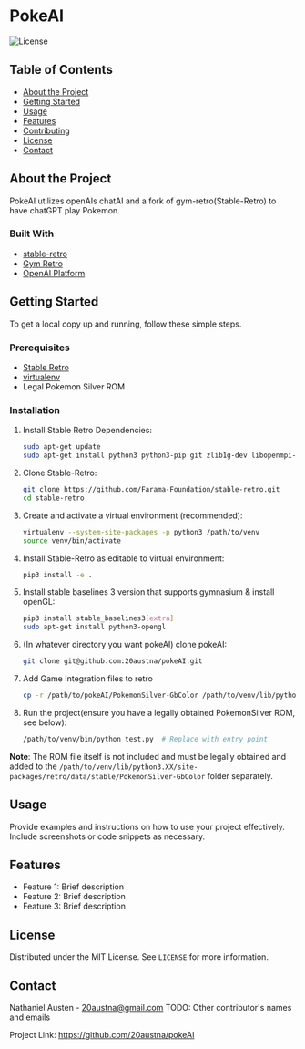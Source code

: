 # PokeAI

![License](https://img.shields.io/badge/license-MIT-blue)

## Table of Contents
- [About the Project](#about-the-project)
- [Getting Started](#getting-started)
- [Usage](#usage)
- [Features](#features)
- [Contributing](#contributing)
- [License](#license)
- [Contact](#contact)

## About the Project

PokeAI utilizes openAIs chatAI and a fork of gym-retro(Stable-Retro) to have chatGPT play Pokemon. 

### Built With
- [stable-retro](https://github.com/Farama-Foundation/stable-retro)
- [Gym Retro](https://github.com/openai/retro.git)
- [OpenAI Platform](https://platform.openai.com/docs/api-reference/introduction)

## Getting Started

To get a local copy up and running, follow these simple steps.

### Prerequisites
- [Stable Retro](https://github.com/Farama-Foundation/stable-retro)
- [virtualenv](https://virtualenv.pypa.io/en/latest/installation.html)
- Legal Pokemon Silver ROM

### Installation
1. Install Stable Retro Dependencies: 
   ```bash
   sudo apt-get update
   sudo apt-get install python3 python3-pip git zlib1g-dev libopenmpi-dev ffmpeg
   ```
2. Clone Stable-Retro:
   ```bash
   git clone https://github.com/Farama-Foundation/stable-retro.git
   cd stable-retro
   ```
3. Create and activate a virtual environment (recommended):
   ```bash
   virtualenv --system-site-packages -p python3 /path/to/venv
   source venv/bin/activate 
   ```
4. Install Stable-Retro as editable to virtual environment:
   ```bash
   pip3 install -e .
   ```
5. Install stable baselines 3 version that supports gymnasium & install openGL:
   ```bash
   pip3 install stable_baselines3[extra]
   sudo apt-get install python3-opengl
   ```
6. (In whatever directory you want pokeAI) clone pokeAI:
   ```bash
   git clone git@github.com:20austna/pokeAI.git
   ```
7. Add Game Integration files to retro
   ```bash
   cp -r /path/to/pokeAI/PokemonSilver-GbColor /path/to/venv/lib/python3.XX/site-packages/retro/data/stable/PokemonSilver-GbColor
   ```
8. Run the project(ensure you have a legally obtained PokemonSilver ROM, see below):
   ```bash
   /path/to/venv/bin/python test.py  # Replace with entry point
   ```

**Note**: The ROM file itself is not included and must be legally obtained and added to the `/path/to/venv/lib/python3.XX/site-packages/retro/data/stable/PokemonSilver-GbColor` folder separately.

## Usage

Provide examples and instructions on how to use your project effectively. Include screenshots or code snippets as necessary.

## Features
- Feature 1: Brief description
- Feature 2: Brief description
- Feature 3: Brief description


## License

Distributed under the MIT License. See `LICENSE` for more information.

## Contact

Nathaniel Austen - 20austna@gmail.com
TODO: Other contributor's names and emails

Project Link: https://github.com/20austna/pokeAI

